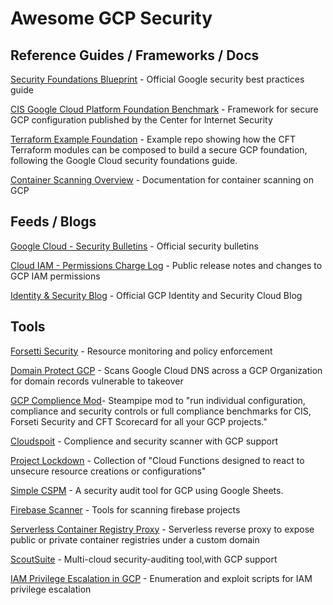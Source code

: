 # Awesome GCP Security

## Reference Guides / Frameworks / Docs
[Security Foundations Blueprint](https://services.google.com/fh/files/misc/google-cloud-security-foundations-guide.pdf) -  Official Google security best practices guide

[CIS Google Cloud Platform Foundation Benchmark](https://api.lacework.net/ui/documents/GCP_CIS_Foundation_Benchmark_v1.2.0.pdf) - Framework for secure GCP configuration published by the Center for Internet Security

[Terraform Example Foundation](https://github.com/terraform-google-modules/terraform-example-foundation) - Example repo showing how the CFT Terraform modules can be composed to build a secure GCP foundation, following the Google Cloud security foundations guide.

[Container Scanning Overview](https://cloud.google.com/container-analysis/docs/container-scanning-overview) - Documentation for container scanning on GCP



## Feeds / Blogs

[Google Cloud - Security Bulletins](https://cloud.google.com/support/bulletins/index) - Official security bulletins

[Cloud IAM - Permissions Charge Log](https://cloud.google.com/iam/docs/permissions-change-log) - Public release notes and changes to GCP IAM permissions

[Identity & Security Blog](https://cloud.google.com/blog/products/identity-security) - Official GCP Identity and Security Cloud Blog

## Tools
[Forsetti Security](https://forsetisecurity.org) - Resource monitoring and policy enforcement

[Domain Protect GCP](https://github.com/ovotech/domain-protect-gcp) - Scans Google Cloud DNS across a GCP Organization for domain records vulnerable to takeover

[GCP Complience Mod](https://hub.steampipe.io/mods/turbot/gcp_compliance)- Steampipe mod to "run individual configuration, compliance and security controls or full compliance benchmarks for CIS, Forseti Security and CFT Scorecard for all your GCP projects."

[Cloudspoit](https://github.com/aquasecurity/cloudsploit) - Complience and security scanner with GCP support

[Project Lockdown](https://github.com/ScaleSec/project_lockdown) -  Collection of "Cloud Functions designed to react to unsecure resource creations or configurations"

[Simple CSPM](https://simplecspm.com/) - A security audit tool for GCP using Google Sheets.

[Firebase Scanner](https://github.com/arxenix/firebase-scanner) - Tools for scanning firebase projects

[Serverless Container Registry Proxy](https://github.com/ahmetb/serverless-registry-proxy) - Serverless reverse proxy to expose public or private container registries under a custom domain

[ScoutSuite](https://github.com/nccgroup/ScoutSuite) - Multi-cloud security-auditing tool,with GCP support

[IAM Privilege Escalation in GCP](https://github.com/RhinoSecurityLabs/GCP-IAM-Privilege-Escalation) - Enumeration and exploit scripts for IAM privilege escalation

